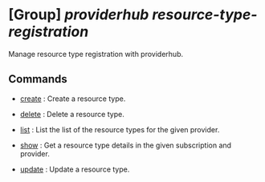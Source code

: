 # [Group] _providerhub resource-type-registration_

Manage resource type registration with providerhub.

## Commands

- [create](/Commands/providerhub/resource-type-registration/_create.md)
: Create a resource type.

- [delete](/Commands/providerhub/resource-type-registration/_delete.md)
: Delete a resource type.

- [list](/Commands/providerhub/resource-type-registration/_list.md)
: List the list of the resource types for the given provider.

- [show](/Commands/providerhub/resource-type-registration/_show.md)
: Get a resource type details in the given subscription and provider.

- [update](/Commands/providerhub/resource-type-registration/_update.md)
: Update a resource type.
